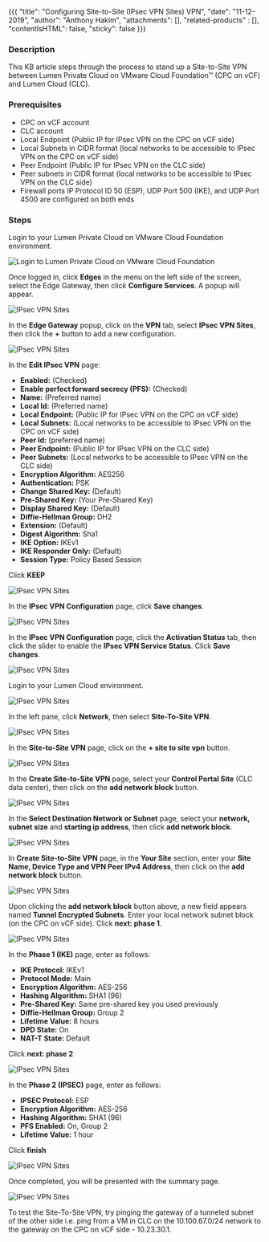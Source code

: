 {{{
  "title": "Configuring Site-to-Site (IPsec VPN Sites) VPN",
  "date": "11-12-2019",
  "author": "Anthony Hakim",
  "attachments": [],
  "related-products" : [],
  "contentIsHTML": false,
  "sticky": false
}}}

### Description
This KB article steps through the process to stand up a Site-to-Site VPN between Lumen Private Cloud on VMware Cloud Foundation™ (CPC on vCF) and Lumen Cloud (CLC).

### Prerequisites
* CPC on vCF account
* CLC account
* Local Endpoint (Public IP for IPsec VPN on the CPC on vCF side)
* Local Subnets in CIDR format (local networks to be accessible to IPsec VPN on the CPC on vCF side)
* Peer Endpoint (Public IP for IPsec VPN on the CLC side)
* Peer subnets in CIDR format (local networks to be accessible to IPsec VPN on the CLC side)
* Firewall ports IP Protocol ID 50 (ESP), UDP Port 500 (IKE), and UDP Port 4500 are configured on both ends

### Steps
Login to your Lumen Private Cloud on VMware Cloud Foundation environment.

  ![Login to Lumen Private Cloud on VMware Cloud Foundation](../../images/dccf/login-html5.png)

Once logged in, click __Edges__ in the menu on the left side of the screen, select the Edge Gateway, then click __Configure Services__. A popup will appear.

  ![IPsec VPN Sites](../../images/dccf/s2svpn1.png)

In the __Edge Gateway__ popup, click on the __VPN__ tab, select __IPsec VPN Sites__, then click the __+__ button to add a new configuration.

  ![IPsec VPN Sites](../../images/dccf/s2svpn2.png)

In the __Edit IPsec VPN__ page:
 - __Enabled:__ (Checked)
 - __Enable perfect forward secrecy (PFS):__ (Checked)
 - __Name:__ (Preferred name)
 - __Local Id:__ (Preferred name)
 - __Local Endpoint:__ (Public IP for IPsec VPN on the CPC on vCF side)
 - __Local Subnets:__ (Local networks to be accessible to IPsec VPN on the CPC on vCF side)
 - __Peer Id:__ (preferred name)
 - __Peer Endpoint:__ (Public IP for IPsec VPN on the CLC side)
 - __Peer Subnets:__ (Local networks to be accessible to IPsec VPN on the CLC side)
 - __Encryption Algorithm:__ AES256
 - __Authentication:__ PSK
 - __Change Shared Key:__ (Default)
 - __Pre-Shared Key:__ (Your Pre-Shared Key)
 - __Display Shared Key:__ (Default)
 - __Diffie-Hellman Group:__ DH2
 - __Extension:__ (Default)
 - __Digest Algorithm:__ Sha1
 - __IKE Option:__ IKEv1
 - __IKE Responder Only:__ (Default)
 - __Session Type:__ Policy Based Session

Click __KEEP__

  ![IPsec VPN Sites](../../images/dccf/s2svpn3.png)

In the __IPsec VPN Configuration__ page, click __Save changes__.

  ![IPsec VPN Sites](../../images/dccf/s2svpn4.png)

In the __IPsec VPN Configuration__ page, click the __Activation Status__ tab, then click the slider to enable the __IPsec VPN Service Status__. Click __Save changes__.

  ![IPsec VPN Sites](../../images/dccf/s2svpn5.png)

Login to your Lumen Cloud environment.

  ![IPsec VPN Sites](../../images/dccf/s2svpn6.png)

In the left pane, click __Network__, then select __Site-To-Site VPN__.

  ![IPsec VPN Sites](../../images/dccf/s2svpn7.png)

In the __Site-to-Site VPN__ page, click on the __+ site to site vpn__ button.

  ![IPsec VPN Sites](../../images/dccf/s2svpn8.png)

In the __Create Site-to-Site VPN__ page, select your __Control Portal Site__ (CLC data center), then click on the __add network block__ button.

  ![IPsec VPN Sites](../../images/dccf/s2svpn9.png)

In the __Select Destination Network or Subnet__ page, select your __network, subnet size__ and __starting ip address__, then click __add network block__.

  ![IPsec VPN Sites](../../images/dccf/s2svpn10.png)

In __Create Site-to-Site VPN__ page, in the __Your Site__ section, enter your __Site Name, Device Type and VPN Peer IPv4 Address__, then click on the __add network block__ button.

  ![IPsec VPN Sites](../../images/dccf/s2svpn11.png)

Upon clicking the __add network block__ button above, a new field appears named __Tunnel Encrypted Subnets__. Enter your local network subnet block (on the CPC on vCF side). Click __next: phase 1__.

  ![IPsec VPN Sites](../../images/dccf/s2svpn12.png)

In the __Phase 1 (IKE)__ page, enter as follows:
  - __IKE Protocol:__ IKEv1
  - __Protocol Mode:__ Main
  - __Encryption Algorithm:__ AES-256
  - __Hashing Algorithm:__ SHA1 (96)
  - __Pre-Shared Key:__ Same pre-shared key you used previously
  - __Diffie-Hellman Group:__ Group 2
  - __Lifetime Value:__ 8 hours
  - __DPD State:__ On
  - __NAT-T State:__ Default

Click __next: phase 2__

  ![IPsec VPN Sites](../../images/dccf/s2svpn13.png)

In the __Phase 2 (IPSEC)__ page, enter as follows:
  - __IPSEC Protocol:__ ESP
  - __Encryption Algorithm:__ AES-256
  - __Hashing Algorithm:__ SHA1 (96)
  - __PFS Enabled:__ On, Group 2
  - __Lifetime Value:__ 1 hour

Click __finish__

  ![IPsec VPN Sites](../../images/dccf/s2svpn14.png)

Once completed, you will be presented with the summary page.

  ![IPsec VPN Sites](../../images/dccf/s2svpn15.png)

To test the Site-To-Site VPN, try pinging the gateway of a tunneled subnet of the other side i.e. ping from a VM in CLC on the 10.100.67.0/24 network to the gateway on the CPC on vCF side - 10.23.30.1.
